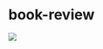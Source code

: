 # book-review

<a href="https://github.com/w-ants/book-review/graphs/contributors">
  <img src="https://contrib.rocks/image?repo=w-ants/book-review" />
</a>
